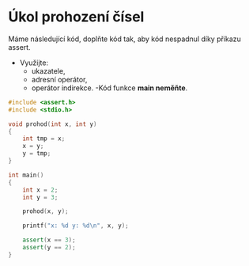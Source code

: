# Úkol prohození čísel

Máme následující kód, doplňte kód tak, aby kód nespadnul díky příkazu assert. 

- Využijte:
    - ukazatele,
    - adresní operátor,
    - operátor indirekce.
-Kód funkce **main neměňte**.

```cpp
#include <assert.h>
#include <stdio.h>

void prohod(int x, int y)
{
    int tmp = x;
    x = y;
    y = tmp;
}

int main()
{
    int x = 2;
    int y = 3;

    prohod(x, y);

    printf("x: %d y: %d\n", x, y);

    assert(x == 3);
    assert(y == 2);
}
```


